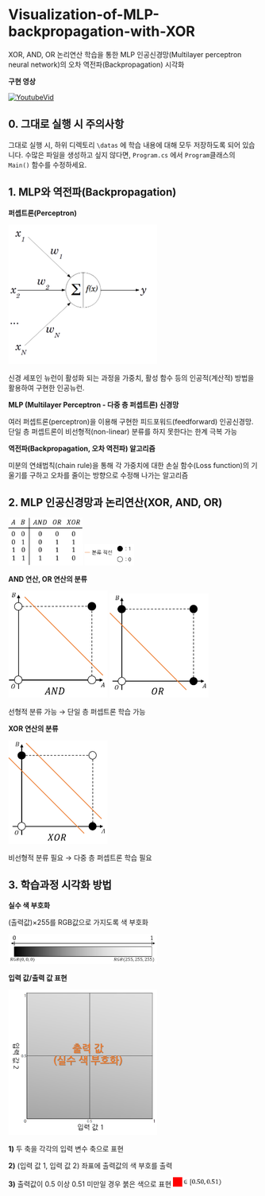 # Visualization-of-MLP-backpropagation-with-XOR
XOR, AND, OR 논리연산 학습을 통한 MLP 인공신경망(Multilayer perceptron neural network)의 오차 역전파(Backpropagation) 시각화


**구현 영상**

[![YoutubeVid](http://img.youtube.com/vi/hMpV4omemxc/0.jpg)](http://www.youtube.com/watch?v=hMpV4omemxc)


## 0. 그대로 실행 시 주의사항
그대로 실행 시, 하위 디렉토리 ```\datas``` 에 학습 내용에 대해 모두 저장하도록 되어 있습니다.
수많은 파일을 생성하고 싶지 않다면, ```Program.cs``` 에서 ```Program```클래스의 ```Main()``` 함수를 수정하세요.

## 1. MLP와 역전파(Backpropagation)
**퍼셉트론(Perceptron)**

<img src="./images/perceptron-2.png" alt="perceptron_structure" width="300"/>

 신경 세포인 뉴런이 활성화 되는 과정을 가중치, 활성 함수 등의 인공적(계산적) 방법을 활용하여 구현한 인공뉴런.

**MLP (Multilayer Perceptron - 다중 층 퍼셉트론) 신경망**

 여러 퍼셉트론(perceptron)을 이용해 구현한 피드포워드(feedforward) 인공신경망. 단일 층 퍼셉트론이 비선형적(non-linear) 분류를 하지 못한다는 한계 극복 가능

**역전파(Backpropagation, 오차 역전파) 알고리즘**

 미분의 연쇄법칙(chain rule)을 통해 각 가중치에 대한 손실 함수(Loss function)의 기울기를 구하고 오차를 줄이는 방향으로 수정해 나가는 알고리즘
 
## 2. MLP 인공신경망과 논리연산(XOR, AND, OR)
<img src="./images/Logical_Operation.png" alt="" width="150"/>

<img src="./images/구분.png" alt="" width="100"/>

**AND 연산, OR 연산의 분류**
 
<img src="./images/AND.png" alt="" width="200"/>
<img src="./images/OR.png" alt="" width="200"/>
 
 선형적 분류 가능 → 단일 층 퍼셉트론 학습 가능
 
**XOR 연산의 분류**
 
<img src="./images/XOR.png" alt="" width="200"/>

 비선형적 분류 필요 → 다중 층 퍼셉트론 학습 필요
 
## 3. 학습과정 시각화 방법
**실수 색 부호화**

 (출력값)×255를 RGB값으로 가지도록 색 부호화

<img src="./images/실수시각화.png" alt="" width="300"/>

**입력 값/출력 값 표현**

<img src="./images/diagram.png" alt="" width="300"/>

**1)** 두 축을 각각의 입력 변수 축으로 표현

**2)** (입력 값 1, 입력 값 2) 좌표에 출력값의 색 부호를 출력

**3)** 출력값이 0.5 이상 0.51 미만일 경우 붉은 색으로 표현
<img src="./images/range.png" alt="" width="100"/>


